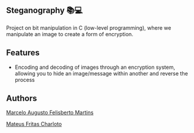 ## Steganography 📚💻
Project on bit manipulation in C (low-level programming), where we manipulate an image to create a form of encryption.

## Features
- Encoding and decoding of images through an encryption system, allowing you to hide an image/message within another and reverse the process

## Authors
[Marcelo Augusto Felisberto Martins](https://github.com/MFelisberto)

[Mateus Fritas Charloto](https://github.com/mateusfch)

